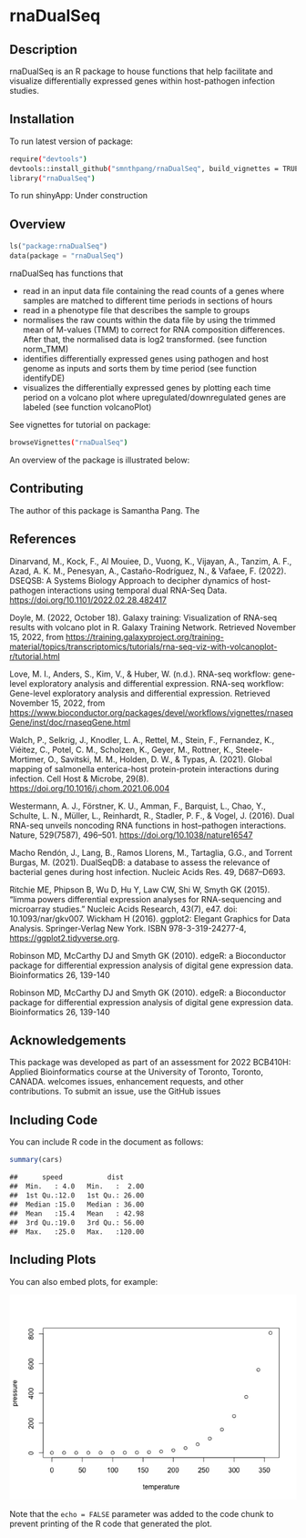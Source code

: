 rnaDualSeq
================

## Description

rnaDualSeq is an R package to house functions that help facilitate and
visualize differentially expressed genes within host-pathogen infection
studies.

## Installation

To run latest version of package:

``` bash
require("devtools")
devtools::install_github("smnthpang/rnaDualSeq", build_vignettes = TRUE)
library("rnaDualSeq")
```

To run shinyApp: Under construction

## Overview

``` python
ls("package:rnaDualSeq")
data(package = "rnaDualSeq")
```

rnaDualSeq has functions that

-   read in an input data file containing the read counts of a genes
    where samples are matched to different time periods in sections of
    hours
-   read in a phenotype file that describes the sample to groups
-   normalises the raw counts within the data file by using the trimmed
    mean of M-values (TMM) to correct for RNA composition differences.
    After that, the normalised data is log2 transformed. (see function
    norm_TMM)
-   identifies differentially expressed genes using pathogen and host
    genome as inputs and sorts them by time period (see function
    identifyDE)
-   visualizes the differentially expressed genes by plotting each time
    period on a volcano plot where upregulated/downregulated genes are
    labeled (see function volcanoPlot)

See vignettes for tutorial on package:

``` bash
browseVignettes("rnaDualSeq")
```

An overview of the package is illustrated below:

## Contributing

The author of this package is Samantha Pang. The

## References

Dinarvand, M., Kock, F., Al Mouiee, D., Vuong, K., Vijayan, A., Tanzim,
A. F., Azad, A. K. M., Penesyan, A., Castaño-Rodríguez, N., & Vafaee, F.
(2022). DSEQSB: A Systems Biology Approach to decipher dynamics of
host-pathogen interactions using temporal dual RNA-Seq Data.
<https://doi.org/10.1101/2022.02.28.482417>

Doyle, M. (2022, October 18). Galaxy training: Visualization of RNA-seq
results with volcano plot in R. Galaxy Training Network. Retrieved
November 15, 2022, from
<https://training.galaxyproject.org/training-material/topics/transcriptomics/tutorials/rna-seq-viz-with-volcanoplot-r/tutorial.html>

Love, M. I., Anders, S., Kim, V., & Huber, W. (n.d.). RNA-seq workflow:
gene-level exploratory analysis and differential expression. RNA-seq
workflow: Gene-level exploratory analysis and differential expression.
Retrieved November 15, 2022, from
<https://www.bioconductor.org/packages/devel/workflows/vignettes/rnaseqGene/inst/doc/rnaseqGene.html>

Walch, P., Selkrig, J., Knodler, L. A., Rettel, M., Stein, F.,
Fernandez, K., Viéitez, C., Potel, C. M., Scholzen, K., Geyer, M.,
Rottner, K., Steele-Mortimer, O., Savitski, M. M., Holden, D. W., &
Typas, A. (2021). Global mapping of salmonella enterica-host
protein-protein interactions during infection. Cell Host & Microbe,
29(8). <https://doi.org/10.1016/j.chom.2021.06.004>

Westermann, A. J., Förstner, K. U., Amman, F., Barquist, L., Chao, Y.,
Schulte, L. N., Müller, L., Reinhardt, R., Stadler, P. F., & Vogel, J.
(2016). Dual RNA-seq unveils noncoding RNA functions in host–pathogen
interactions. Nature, 529(7587), 496–501.
<https://doi.org/10.1038/nature16547>

Macho Rendón, J., Lang, B., Ramos Llorens, M., Tartaglia, G.G., and
Torrent Burgas, M. (2021). DualSeqDB: a database to assess the relevance
of bacterial genes during host infection. Nucleic Acids Res. 49,
D687–D693.

Ritchie ME, Phipson B, Wu D, Hu Y, Law CW, Shi W, Smyth GK (2015).
“limma powers differential expression analyses for RNA-sequencing and
microarray studies.” Nucleic Acids Research, 43(7), e47. doi:
10.1093/nar/gkv007. Wickham H (2016). ggplot2: Elegant Graphics for Data
Analysis. Springer-Verlag New York. ISBN 978-3-319-24277-4,
<https://ggplot2.tidyverse.org>.

Robinson MD, McCarthy DJ and Smyth GK (2010). edgeR: a Bioconductor
package for differential expression analysis of digital gene expression
data. Bioinformatics 26, 139-140

Robinson MD, McCarthy DJ and Smyth GK (2010). edgeR: a Bioconductor
package for differential expression analysis of digital gene expression
data. Bioinformatics 26, 139-140

## Acknowledgements

This package was developed as part of an assessment for 2022 BCB410H:
Applied Bioinformatics course at the University of Toronto, Toronto,
CANADA. <PackageName>welcomes issues, enhancement requests, and other
contributions. To submit an issue, use the GitHub issues

## Including Code

You can include R code in the document as follows:

``` r
summary(cars)
```

    ##      speed           dist       
    ##  Min.   : 4.0   Min.   :  2.00  
    ##  1st Qu.:12.0   1st Qu.: 26.00  
    ##  Median :15.0   Median : 36.00  
    ##  Mean   :15.4   Mean   : 42.98  
    ##  3rd Qu.:19.0   3rd Qu.: 56.00  
    ##  Max.   :25.0   Max.   :120.00

## Including Plots

You can also embed plots, for example:

![](README_files/figure-gfm/pressure-1.png)<!-- -->

Note that the `echo = FALSE` parameter was added to the code chunk to
prevent printing of the R code that generated the plot.

